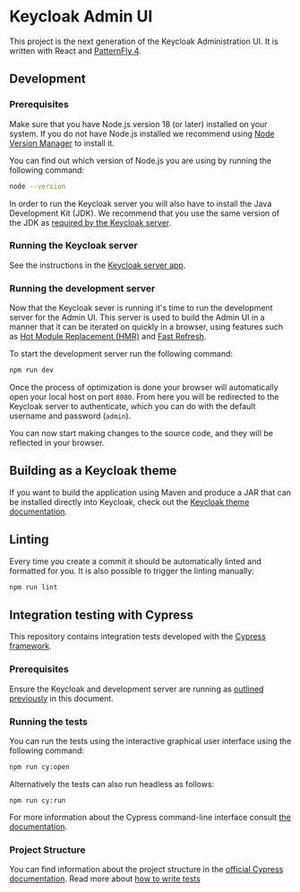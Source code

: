 # Keycloak Admin UI

This project is the next generation of the Keycloak Administration UI. It is written with React and [PatternFly 4](https://www.patternfly.org/v4/).

## Development

### Prerequisites

Make sure that you have Node.js version 18 (or later) installed on your system. If you do not have Node.js installed we recommend using [Node Version Manager](https://github.com/nvm-sh/nvm) to install it.

You can find out which version of Node.js you are using by running the following command:

```bash
node --version
```

In order to run the Keycloak server you will also have to install the Java Development Kit (JDK). We recommend that you use the same version of the JDK as [required by the Keycloak server](https://github.com/keycloak/keycloak/blob/main/docs/building.md#building-from-source).

### Running the Keycloak server

See the instructions in the [Keycloak server app](../keycloak-server/README.md).

### Running the development server

Now that the Keycloak sever is running it's time to run the development server for the Admin UI. This server is used to build the Admin UI in a manner that it can be iterated on quickly in a browser, using features such as [Hot Module Replacement (HMR)](https://vitejs.dev/guide/features.html#hot-module-replacement) and [Fast Refresh](https://www.npmjs.com/package/react-refresh).

To start the development server run the following command:

```bash
npm run dev
```

Once the process of optimization is done your browser will automatically open your local host on port `8080`. From here you will be redirected to the Keycloak server to authenticate, which you can do with the default username and password (`admin`).

You can now start making changes to the source code, and they will be reflected in your browser.

## Building as a Keycloak theme

If you want to build the application using Maven and produce a JAR that can be installed directly into Keycloak, check out the [Keycloak theme documentation](../../keycloak-theme/README.md).

## Linting

Every time you create a commit it should be automatically linted and formatted for you. It is also possible to trigger the linting manually:

```bash
npm run lint
```
## Integration testing with Cypress

This repository contains integration tests developed with the [Cypress framework](https://www.cypress.io/).

### Prerequisites

Ensure the Keycloak and development server are running as [outlined previously](#running-the-keycloak-server) in this document.

### Running the tests

You can run the tests using the interactive graphical user interface using the following command:

```bash
npm run cy:open
```

Alternatively the tests can also run headless as follows:

```
npm run cy:run
```

For more information about the Cypress command-line interface consult [the documentation](https://docs.cypress.io/guides/guides/command-line).

### Project Structure

You can find information about the project structure in the [official Cypress documentation](https://docs.cypress.io/guides/core-concepts/writing-and-organizing-tests#Folder-structure).
Read more about [how to write tests](./cypress/WRITING_TESTS.md)

